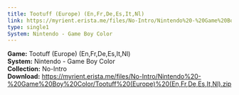 ```yaml
---
title: Tootuff (Europe) (En,Fr,De,Es,It,Nl)
link: https://myrient.erista.me/files/No-Intro/Nintendo%20-%20Game%20Boy%20Color/Tootuff%20(Europe)%20(En,Fr,De,Es,It,Nl).zip
type: single1
System: Nintendo - Game Boy Color
---
```

<b>Game:</b> Tootuff (Europe) (En,Fr,De,Es,It,Nl)<br>
<b>System:</b> Nintendo - Game Boy Color<br>
<b>Collection:</b> No-Intro<br>
<b>Download:</b> https://myrient.erista.me/files/No-Intro/Nintendo%20-%20Game%20Boy%20Color/Tootuff%20(Europe)%20(En,Fr,De,Es,It,Nl).zip